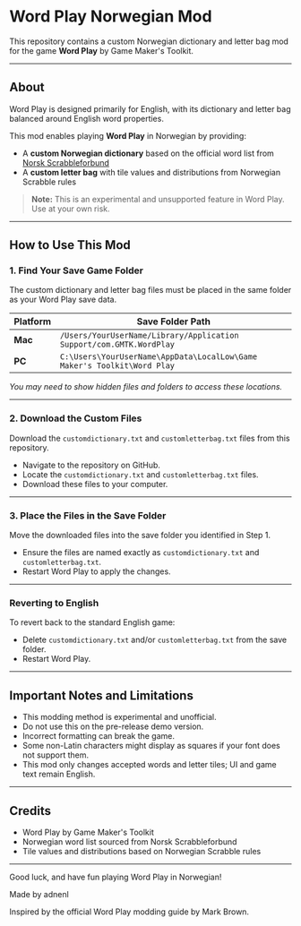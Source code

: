 # Word Play Norwegian Mod

This repository contains a custom Norwegian dictionary and letter bag mod for the game **Word Play** by Game Maker's Toolkit.

---

## About

Word Play is designed primarily for English, with its dictionary and letter bag balanced around English word properties.

This mod enables playing **Word Play** in Norwegian by providing:

- A **custom Norwegian dictionary** based on the official word list from [Norsk Scrabbleforbund](https://www2.scrabbleforbundet.no/?p=4939)
- A **custom letter bag** with tile values and distributions from Norwegian Scrabble rules

> **Note:** This is an experimental and unsupported feature in Word Play. Use at your own risk.

---

## How to Use This Mod

### 1. Find Your Save Game Folder

The custom dictionary and letter bag files must be placed in the same folder as your Word Play save data.

| Platform | Save Folder Path                                   |
|----------|--------------------------------------------------|
| **Mac**  | `/Users/YourUserName/Library/Application Support/com.GMTK.WordPlay` |
| **PC**   | `C:\Users\YourUserName\AppData\LocalLow\Game Maker's Toolkit\Word Play` |

*You may need to show hidden files and folders to access these locations.*

---

### 2. Download the Custom Files

Download the `customdictionary.txt` and `customletterbag.txt` files from this repository.

- Navigate to the repository on GitHub.
- Locate the `customdictionary.txt` and `customletterbag.txt` files.
- Download these files to your computer.

---

### 3. Place the Files in the Save Folder

Move the downloaded files into the save folder you identified in Step 1.

- Ensure the files are named exactly as `customdictionary.txt` and `customletterbag.txt`.
- Restart Word Play to apply the changes.

---

### Reverting to English

To revert back to the standard English game:

- Delete `customdictionary.txt` and/or `customletterbag.txt` from the save folder.
- Restart Word Play.

---

## Important Notes and Limitations

- This modding method is experimental and unofficial.
- Do not use this on the pre-release demo version.
- Incorrect formatting can break the game.
- Some non-Latin characters might display as squares if your font does not support them.
- This mod only changes accepted words and letter tiles; UI and game text remain English.

---

## Credits

- Word Play by Game Maker's Toolkit
- Norwegian word list sourced from Norsk Scrabbleforbund
- Tile values and distributions based on Norwegian Scrabble rules

---

Good luck, and have fun playing Word Play in Norwegian!

Made by adnenl

Inspired by the official Word Play modding guide by Mark Brown.
